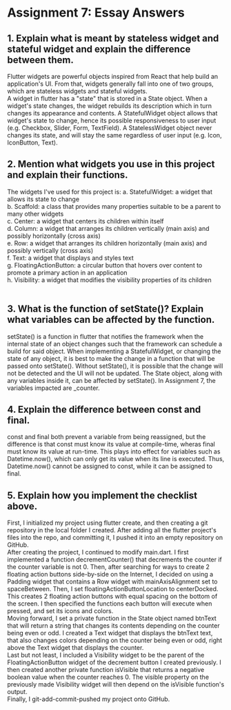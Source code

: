 # Assignment 7: Essay Answers

## 1. Explain what is meant by stateless widget and stateful widget and explain the difference between them.
Flutter widgets are powerful objects inspired from React that help build an application's UI. From that, widgets generally fall into one of two groups, which are stateless widgets and stateful widgets. <br>
A widget in flutter has a "state" that is stored in a State object. When a widget's state changes, the widget rebuilds its description which in turn changes its appearance and contents. A StatefulWidget object allows that widget's state to change, hence its possible responsiveness to user input (e.g. Checkbox, Slider, Form, TextField). A StatelessWidget object never changes its state, and will stay the same regardless of user input (e.g. Icon, IconButton, Text). <br>

## 2. Mention what widgets you use in this project and explain their functions.
The widgets I've used for this project is:
a. StatefulWidget: a widget that allows its state to change <br>
b. Scaffold: a class that provides many properties suitable to be a parent to many other widgets <br>
c. Center: a widget that centers its children within itself <br>
d. Column: a widget that arranges its children vertically (main axis) and possibly horizontally (cross axis) <br>
e. Row: a widget that arranges its children horizontally (main axis) and possibly vertically (cross axis) <br>
f. Text: a widget that displays and styles text <br>
g. FloatingActionButton: a circular button that hovers over content to promote a primary action in an application <br>
h. Visibility: a widget that modifies the visibility properties of its children <br>
<br>

## 3. What is the function of setState()? Explain what variables can be affected by the function.
setState() is a function in flutter that notifies the framework when the internal state of an object changes such that the framework can schedule a build for said object. When implementing a StatefulWidget, or changing the state of any object, it is best to make the change in a function that will be passed onto setState().
Without setState(), it is possible that the change will not be detected and the UI will not be updated.
The State object, along with any variables inside it, can be affected by setState(). In Assignment 7, the variables impacted are _counter. <br>

## 4. Explain the difference between const and final.
const and final both prevent a variable from being reassigned, but the difference is that const must know its value at compile-time, wheras final must know its value at run-time. This plays into effect for variables such as Datetime.now(), which can only get its value when its line is executed. Thus, Datetime.now() cannot be assigned to const, while it can be assigned to final. <br>

## 5. Explain how you implement the checklist above.
First, I initialized my project using flutter create, and then creating a git repository in the local folder I created. After adding all the flutter project's files into the repo, and committing it, I pushed it into an empty repository on GitHub. <br>
After creating the project, I continued to modify main.dart. I first implemented a function decrementCounter() that decrements the counter if the counter variable is not 0. Then, after searching for ways to create 2 floating action buttons side-by-side on the Internet, I decided on using a Padding widget that contains a Row widget with mainAxisAlignment set to spaceBetween. Then, I set floatingActionButtonLocation to centerDocked. This creates 2 floating action buttons with equal spacing on the bottom of the screen. I then specified the functions each button will execute when pressed, and set its icons and colors. <br>
Moving forward, I set a private function in the State object named btnText that will return a string that changes its contents depending on the counter being even or odd. I created a Text widget that displays the btnText text, that also changes colors depending on the counter being even or odd, right above the Text widget that displays the counter. <br>
Last but not least, I included a Visibility widget to be the parent of the FloatingActionButton widget of the decrement button I created previously. I then created another private function isVisible that returns a negative boolean value when the counter reaches 0. The visible property on the previously made Visibility widget will then depend on the isVisible function's output. <br>
Finally, I git-add-commit-pushed my project onto GitHub.



